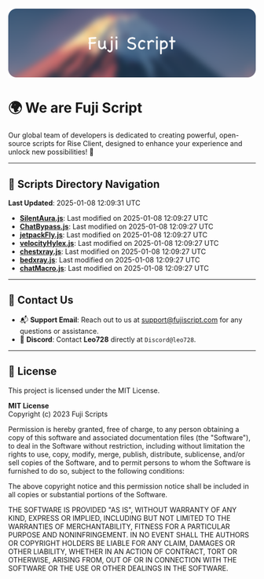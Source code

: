 ![Banner](.github/b.webp)

# 🌍 **We are Fuji Script**

Our global team of developers is dedicated to creating powerful, open-source scripts for Rise Client, designed to enhance your experience and unlock new possibilities! 🌟

---
<!-- SCRIPTS_NAVIGATION_START -->
## 📂 **Scripts Directory Navigation**

**Last Updated**: 2025-01-08 12:09:31 UTC

- **[SilentAura.js](scripts/SilentAura.js)**: Last modified on 2025-01-08 12:09:27 UTC
- **[ChatBypass.js](scripts/ChatBypass.js)**: Last modified on 2025-01-08 12:09:27 UTC
- **[jetpackFly.js](scripts/jetpackFly.js)**: Last modified on 2025-01-08 12:09:27 UTC
- **[velocityHylex.js](scripts/velocityHylex.js)**: Last modified on 2025-01-08 12:09:27 UTC
- **[chestxray.js](scripts/chestxray.js)**: Last modified on 2025-01-08 12:09:27 UTC
- **[bedxray.js](scripts/bedxray.js)**: Last modified on 2025-01-08 12:09:27 UTC
- **[chatMacro.js](scripts/chatMacro.js)**: Last modified on 2025-01-08 12:09:27 UTC

<!-- SCRIPTS_NAVIGATION_END -->

---

## 💬 **Contact Us**  
- 📬 **Support Email**: Reach out to us at [support@fujiscript.com](mailto:support@fujiscript.com) for any questions or assistance.  
- 💬 **Discord**: Contact **Leo728** directly at `Discord@leo728`.

---

## 📜 **License**

This project is licensed under the MIT License.  

**MIT License**  
Copyright (c) 2023 Fuji Scripts  

Permission is hereby granted, free of charge, to any person obtaining a copy of this software and associated documentation files (the "Software"), to deal in the Software without restriction, including without limitation the rights to use, copy, modify, merge, publish, distribute, sublicense, and/or sell copies of the Software, and to permit persons to whom the Software is furnished to do so, subject to the following conditions:  

The above copyright notice and this permission notice shall be included in all copies or substantial portions of the Software.  

THE SOFTWARE IS PROVIDED "AS IS", WITHOUT WARRANTY OF ANY KIND, EXPRESS OR IMPLIED, INCLUDING BUT NOT LIMITED TO THE WARRANTIES OF MERCHANTABILITY, FITNESS FOR A PARTICULAR PURPOSE AND NONINFRINGEMENT. IN NO EVENT SHALL THE AUTHORS OR COPYRIGHT HOLDERS BE LIABLE FOR ANY CLAIM, DAMAGES OR OTHER LIABILITY, WHETHER IN AN ACTION OF CONTRACT, TORT OR OTHERWISE, ARISING FROM, OUT OF OR IN CONNECTION WITH THE SOFTWARE OR THE USE OR OTHER DEALINGS IN THE SOFTWARE.  
